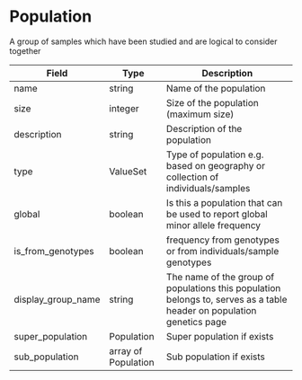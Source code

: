 # Population

A group of samples which have been studied and are logical to consider together

| Field             | Type            | Description
|-------------------|-----------------|---------------------
| name              | string          | Name of the population
| size              | integer         | Size of the population (maximum size)
| description       | string          | Description of the population
| type              | ValueSet        | Type of population e.g. based on geography or collection of individuals/samples
| global            | boolean         | Is this a population that can be used to report global minor allele frequency
| is_from_genotypes| boolean         | frequency from genotypes or from individuals/sample genotypes
| display_group_name| string          | The name of the group of populations this population belongs to, serves as a table header on population genetics page
| super_population  | Population      | Super population if exists 
| sub_population    | array of Population      | Sub population if exists






















